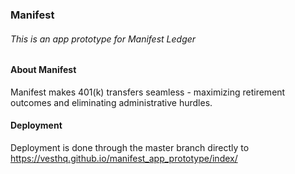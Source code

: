 ### Manifest
###### This is an app prototype for Manifest Ledger 

#### About Manifest
Manifest makes 401(k) transfers seamless - maximizing retirement outcomes and eliminating administrative hurdles. 

#### Deployment
Deployment is done through the master branch directly to <a href="https://vesthq.github.io/manifest_app_prototype/index">https://vesthq.github.io/manifest_app_prototype/index/</a>